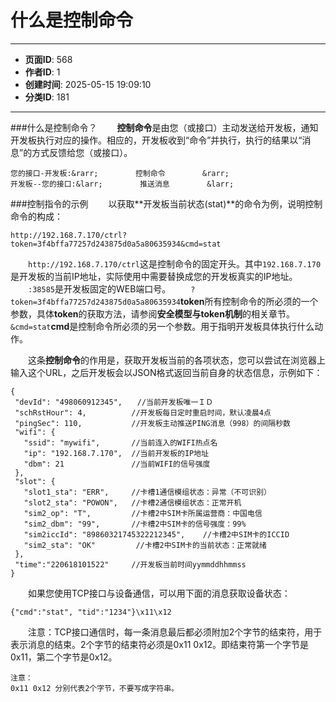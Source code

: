 # 什么是控制命令

---
- **页面ID**: 568
- **作者ID**: 1
- **创建时间**: 2025-05-15 19:09:10
- **分类ID**: 181
---

###什么是控制命令？
　　**控制命令**是由您（或接口）主动发送给开发板，通知开发板执行对应的操作。相应的，开发板收到“命令”并执行，执行的结果以“消息”的方式反馈给您（或接口）。
```seq
您的接口-开发板:&rarr;　　　　　控制命令　　　　　&rarr;
开发板--您的接口:&larr;　　　　　推送消息　　　　　&larr;
```

###控制指令的示例
　　以获取**开发板当前状态(stat)**的命令为例，说明控制命令的构成：
  ```
  http://192.168.7.170/ctrl?token=3f4bffa77257d243875d0a5a80635934&cmd=stat
  ```
 　　`http://192.168.7.170/ctrl`这是控制命令的固定开头。其中`192.168.7.170`是开发板的当前IP地址，实际使用中需要替换成您的开发板真实的IP地址。
 　　`:38585`是开发板固定的WEB端口号。
 　　`?token=3f4bffa77257d243875d0a5a80635934`**token**所有控制命令的所必须的一个参数，具体**token**的获取方法，请参阅**安全模型与token机制**的相关章节。
 　　`&cmd=stat`**cmd**是控制命令所必须的另一个参数。用于指明开发板具体执行什么动作。
   
 　　这条**控制命令**的作用是，获取开发板当前的各项状态，您可以尝试在浏览器上输入这个URL，之后开发板会以JSON格式返回当前自身的状态信息，示例如下：
   
 ``` 
 {
  "devId": "498060912345",　　//当前开发板唯一ＩＤ
  "schRstHour": 4,			//开发板每日定时重启时间，默认凌晨4点
  "pingSec": 110,			//开发板主动推送PING消息（998）的间隔秒数
  "wifi": {
    "ssid": "mywifi",		//当前连入的WIFI热点名
    "ip": "192.168.7.170",	//当前开发板的IP地址
    "dbm": 21				//当前WIFI的信号强度
  },
  "slot": {
    "slot1_sta": "ERR",		//卡槽1通信模组状态：异常（不可识别）
    "slot2_sta": "POWON",	//卡槽2通信模组状态：正常开机
    "sim2_op": "T",			//卡槽2中SIM卡所属运营商：中国电信
    "sim2_dbm": "99",		//卡槽2中SIM卡的信号强度：99%
    "sim2iccId": "89860321745322212345",	//卡槽2中SIM卡的ICCID
    "sim2_sta": "OK"		 //卡槽2中SIM卡的当前状态：正常就绪
  },
  "time":"220618101522"		//开发板当前时间yymmddhhmmss
} 

 ```
 　　如果您使用TCP接口与设备通信，可以用下面的消息获取设备状态：
   ```
   {"cmd":"stat", "tid":"1234"}\x11\x12
   ```
 　　注意：TCP接口通信时，每一条消息最后都必须附加2个字节的结束符，用于表示消息的结束。2个字节的结束符必须是0x11 0x12。即结束符第一个字节是0x11，第二个字节是0x12。
   ```
   注意：
   0x11 0x12 分别代表2个字节，不要写成字符串。
   ```

